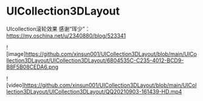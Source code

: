 # UICollection3DLayout
UIcollection滚轮效果
感谢“珲少”：https://my.oschina.net/u/2340880/blog/523341

![image]https://github.com/xinsun001/UICollection3DLayout/blob/main/UICollection3DLayout/UICollection3DLayout/6804535C-C235-4012-BCD9-B8F5B08CEDA6.png

![video]https://github.com/xinsun001/UICollection3DLayout/blob/main/UICollection3DLayout/UICollection3DLayout/QQ20210903-161439-HD.mp4

